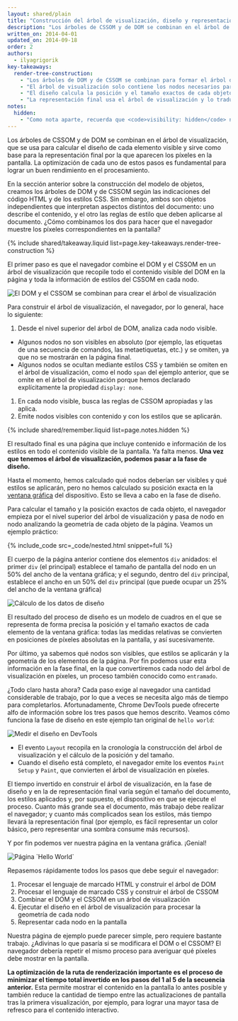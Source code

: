 ```yaml
---
layout: shared/plain
title: "Construcción del árbol de visualización, diseño y representación final"
description: "Los árboles de CSSOM y de DOM se combinan en el árbol de visualización, que se usa para calcular el diseño de cada elemento visible y sirve como base para la representación final que nos permite ver los píxeles en la pantalla. La optimización de cada uno de estos pasos es fundamental para lograr un buen rendimiento en el procesamiento."
written_on: 2014-04-01
updated_on: 2014-09-18
order: 2
authors:
  - ilyagrigorik
key-takeaways:
  render-tree-construction:
    - "Los árboles de DOM y de CSSOM se combinan para formar el árbol de visualización."
    - "El árbol de visualización solo contiene los nodos necesarios para mostrar la página."
    - "El diseño calcula la posición y el tamaño exactos de cada objeto."
    - "La representación final usa el árbol de visualización y lo traduce en los píxeles que vemos en pantalla."
notes:
  hidden:
    - "Como nota aparte, recuerda que <code>visibility: hidden</code> no es lo mismo que <code>display: none</code>. El primero hace que el elemento sea invisible, pero este seguirá ocupando espacio en el diseño (por ejemplo, se muestra como un cuadro vacío). En cambio, el segundo <code>display: none</code> elimina el elemento por completo del árbol de visualización, por lo que deja de formar parte del diseño."
---
```

<p class="intro">
  Los árboles de CSSOM y de DOM se combinan en el árbol de visualización, que se usa para calcular el diseño de cada elemento visible y sirve como base para la representación final por la que aparecen los píxeles en la pantalla. La optimización de cada uno de estos pasos es fundamental para lograr un buen rendimiento en el procesamiento.
</p>


En la sección anterior sobre la construcción del modelo de objetos, creamos los árboles de DOM y de CSSOM según las indicaciones del código HTML y de los estilos CSS. Sin embargo, ambos son objetos independientes que interpretan aspectos distintos del documento: uno describe el contenido, y el otro las reglas de estilo que deben aplicarse al documento. ¿Cómo combinamos los dos para hacer que el navegador muestre los píxeles correspondientes en la pantalla?

{% include shared/takeaway.liquid list=page.key-takeaways.render-tree-construction %}

El primer paso es que el navegador combine el DOM y el CSSOM en un árbol de visualización que recopile todo el contenido visible del DOM en la página y toda la información de estilos del CSSOM en cada nodo.

<img src="images/render-tree-construction.png" alt="El DOM y el CSSOM se combinan para crear el árbol de visualización" class="center">

Para construir el árbol de visualización, el navegador, por lo general, hace lo siguiente:

1. Desde el nivel superior del árbol de DOM, analiza cada nodo visible.
  * Algunos nodos no son visibles en absoluto (por ejemplo, las etiquetas de una secuencia de comandos, las metaetiquetas, etc.) y se omiten, ya que no se mostrarán en la página final.
  * Algunos nodos se ocultan mediante estilos CSS y también se omiten en el árbol de visualización, como el nodo `span` del ejemplo anterior, que se omite en el árbol de visualización porque hemos declarado explícitamente la propiedad `display: none`.
1. En cada nodo visible, busca las reglas de CSSOM apropiadas y las aplica.
2. Emite nodos visibles con contenido y con los estilos que se aplicarán.

{% include shared/remember.liquid list=page.notes.hidden %}

El resultado final es una página que incluye contenido e información de los estilos en todo el contenido visible de la pantalla. Ya falta menos.  **Una vez que tenemos el árbol de visualización, podemos pasar a la fase de diseño.**

Hasta el momento, hemos calculado qué nodos deberían ser visibles y qué estilos se aplicarán, pero no hemos calculado su posición exacta en la [ventana gráfica]({{site.fundamentals}}/layouts/rwd-fundamentals/set-the-viewport.html) del dispositivo. Esto se lleva a cabo en la fase de diseño.

Para calcular el tamaño y la posición exactos de cada objeto, el navegador empieza por el nivel superior del árbol de visualización y pasa de nodo en nodo analizando la geometría de cada objeto de la página. Veamos un ejemplo práctico:

{% include_code src=_code/nested.html snippet=full %}

El cuerpo de la página anterior contiene dos elementos `div` anidados: el primer `div` (el principal) establece el tamaño de pantalla del nodo en un 50% del ancho de la ventana gráfica; y el segundo, dentro del `div` principal, establece el ancho en un 50% del `div` principal (que puede ocupar un 25% del ancho de la ventana gráfica)

<img src="images/layout-viewport.png" alt="Cálculo de los datos de diseño" class="center">

El resultado del proceso de diseño es un modelo de cuadros en el que se representa de forma precisa la posición y el tamaño exactos de cada elemento de la ventana gráfica: todas las medidas relativas se convierten en posiciones de píxeles absolutas en la pantalla, y así sucesivamente.

Por último, ya sabemos qué nodos son visibles, que estilos se aplicarán y la geometría de los elementos de la página. Por fin podemos usar esta información en la fase final, en la que convertiremos cada nodo del árbol de visualización en píxeles, un proceso también conocido como `entramado`.

¿Todo claro hasta ahora? Cada paso exige al navegador una cantidad considerable de trabajo, por lo que a veces se necesita algo más de tiempo para completarlos. Afortunadamente, Chrome DevTools puede ofrecerte alfo de información sobre los tres pasos que hemos descrito. Veamos cómo funciona la fase de diseño en este ejemplo tan original de `hello world`:

<img src="images/layout-timeline.png" alt="Medir el diseño en DevTools" class="center">

* El evento `Layout` recopila en la cronología la construcción del árbol de visualización y el cálculo de la posición y del tamaño.
* Cuando el diseño está completo, el navegador emite los eventos `Paint Setup` y `Paint`, que convierten el árbol de visualización en píxeles.

El tiempo invertido en construir el árbol de visualización, en la fase de diseño y en la de representación final varía según el tamaño del documento, los estilos aplicados y, por supuesto, el dispositivo en que se ejecute el proceso. Cuanto más grande sea el documento, más trabajo debe realizar el navegador; y cuanto más complicados sean los estilos, más tiempo llevará la representación final (por ejemplo, es fácil representar un color básico, pero representar una sombra consume más recursos).

Y por fin podemos ver nuestra página en la ventana gráfica. ¡Genial!

<img src="images/device-dom-small.png" alt="Página `Hello World`" class="center">

Repasemos rápidamente todos los pasos que debe seguir el navegador:

1. Procesar el lenguaje de marcado HTML y construir el árbol de DOM
2. Procesar el lenguaje de marcado CSS y construir el árbol de CSSOM
3. Combinar el DOM y el CSSOM en un árbol de visualización
4. Ejecutar el diseño en el árbol de visualización para procesar la geometría de cada nodo
5. Representar cada nodo en la pantalla

Nuestra página de ejemplo puede parecer simple, pero requiere bastante trabajo. ¿Adivinas lo que pasaría si se modificara el DOM o el CSSOM? El navegador debería repetir el mismo proceso para averiguar qué píxeles debe mostrar en la pantalla.

**La optimización de la ruta de renderización importante es el proceso de minimizar el tiempo total invertido en los pasos del 1 al 5 de la secuencia anterior.** Esta permite mostrar el contenido en la pantalla lo antes posible y también reduce la cantidad de tiempo entre las actualizaciones de pantalla tras la primera visualización, por ejemplo, para lograr una mayor tasa de refresco para el contenido interactivo.



